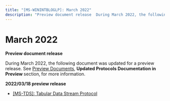 ```yaml
---
title: "[MS-WININTBLOGLP]: March 2022"
description: "Preview document release  During March 2022, the following document was updated for a preview release. See Preview Documents, Updated Protocols"
---
```


# March 2022

<p> </p>
<p><b>Preview document release</b></p>

<p>During March 2022,
the following document was updated for a preview release. See <span><a href="https://docs.microsoft.com/en-us/openspecs/sql_server_protocols/ms-sqlprotlp/9523bb93-328f-4e27-9b1b-a0aab77ebcf0">Preview
Documents</a></span>, <b>Updated Protocols Documentation in Preview </b>section,<b>
</b>for more information. </p>

<p><b>2022/03/18 preview release</b></p>

<ul><li><p><span><span> 
</span></span><span><a href="https://docs.microsoft.com/en-us/openspecs/windows_protocols/ms-winerrata/491b8609-32bb-43c6-ae6b-3e47dfad2ec1">[MS-TDS]:
Tabular Data Stream Protocol</a></span></p>

</li></ul>
                